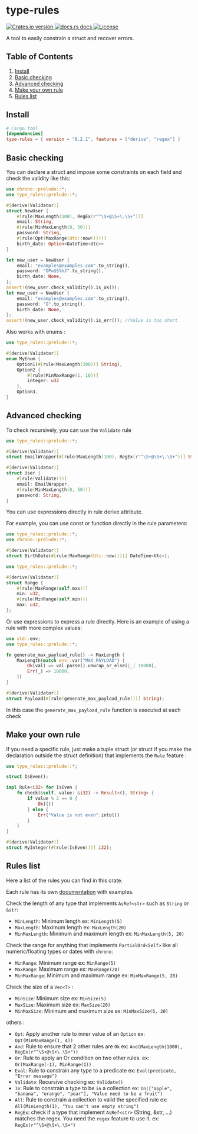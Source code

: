 # type-rules

<div>
  <a href="https://crates.io/crates/type_rules">
    <img src="https://img.shields.io/crates/v/type_rules.svg?style=flat-square"
    alt="Crates.io version" />
  </a>
  <a href="https://docs.rs/type_rules">
    <img src="https://img.shields.io/badge/docs-latest-blue.svg?style=flat-square"
      alt="docs.rs docs" />
  </a>
  <a href="https://crates.io/crates/type_rules">
    <img src="https://img.shields.io/crates/l/type_rules.svg?style=flat-square"
    alt="License" />
  </a>
</div>

A tool to easily constrain a struct and recover errors.

## Table of Contents

1. [Install](#install)
2. [Basic checking](#basic-checking)
3. [Advanced checking](#advanced-checking)
4. [Make your own rule](#make-your-own-rule)
5. [Rules list](#rules-list)

## Install

```toml
# Cargo.toml
[dependencies]
type-rules = { version = "0.2.1", features = ["derive", "regex"] }
```

## Basic checking

You can declare a struct and impose some constraints on each field
and check the validity like this:

```rust
use chrono::prelude::*;
use type_rules::prelude::*;

#[derive(Validator)]
struct NewUser {
    #[rule(MaxLength(100), RegEx(r"^\S+@\S+\.\S+"))]
    email: String,
    #[rule(MinMaxLength(8, 50))]
    password: String,
    #[rule(Opt(MaxRange(Utc::now())))]
    birth_date: Option<DateTime<Utc>>
}

let new_user = NewUser {
    email: "examples@examples.com".to_string(),
    password: "OPw$5%hJ".to_string(),
    birth_date: None,
};
assert!(new_user.check_validity().is_ok());
let new_user = NewUser {
    email: "examples@examples.com".to_string(),
    password: "O".to_string(),
    birth_date: None,
};
assert!(new_user.check_validity().is_err()); //Value is too short
```

Also works with enums :

```rust
use type_rules::prelude::*;

#[derive(Validator)]
enum MyEnum {
    Option1(#[rule(MaxLength(200))] String),
    Option2 {
        #[rule(MinMaxRange(1, 10))]
        integer: u32
    },
    Option3,
}
```

## Advanced checking

To check recursively, you can use the `Validate` rule

```rust
use type_rules::prelude::*;

#[derive(Validator)]
struct EmailWrapper(#[rule(MaxLength(100), RegEx(r"^\S+@\S+\.\S+"))] String);

#[derive(Validator)]
struct User {
    #[rule(Validate())]
    email: EmailWrapper,
    #[rule(MinMaxLength(8, 50))]
    password: String,
}
```

You can use expressions directly in rule derive attribute.

For example, you can use const or function directly in the rule parameters:

```rust
use type_rules::prelude::*;
use chrono::prelude::*;

#[derive(Validator)]
struct BirthDate(#[rule(MaxRange(Utc::now()))] DateTime<Utc>);
```

```rust
use type_rules::prelude::*;

#[derive(Validator)]
struct Range {
    #[rule(MaxRange(self.max))]
    min: u32,
    #[rule(MinRange(self.min))]
    max: u32,
};
```

Or use expressions to express a rule directly.
Here is an example of using a rule with more complex values:

```rust
use std::env;
use type_rules::prelude::*;

fn generate_max_payload_rule() -> MaxLength {
    MaxLength(match env::var("MAX_PAYLOAD") {
        Ok(val) => val.parse().unwrap_or_else(|_| 10000),
        Err(_) => 10000,
    })
}

#[derive(Validator)]
struct Payload(#[rule(generate_max_payload_rule())] String);
```

In this case the `generate_max_payload_rule` function is executed at each check

## Make your own rule

If you need a specific rule, just make a tuple struct (or struct if you make the declaration outside the struct
definition)
that implements the `Rule` feature :

```rust
use type_rules::prelude::*;

struct IsEven();

impl Rule<i32> for IsEven {
    fn check(&self, value: &i32) -> Result<(), String> {
        if value % 2 == 0 {
            Ok(())
        } else {
            Err("Value is not even".into())
        }
    }
}

#[derive(Validator)]
struct MyInteger(#[rule(IsEven())] i32);
```

## Rules list

Here a list of the rules you can find in this crate.

Each rule has its own [documentation](https://docs.rs/type-rules/latest/type_rules/rules/index.html)
with examples.

Check the length of any type that implements `AsRef<str>` such
as `String` or `&str`:

- `MinLength`: Minimum length ex: `MinLength(5)`
- `MaxLength`: Maximum length ex: `MaxLength(20)`
- `MinMaxLength`: Minimum and maximum length ex: `MinMaxLength(5, 20)`

Check the range for anything that implements `PartialOrd<Self>` like all numeric/floating types
or dates with `chrono`:

- `MinRange`: Minimum range ex: `MinRange(5)`
- `MaxRange`: Maximum range ex: `MaxRange(20)`
- `MinMaxRange`: Minimum and maximum range ex: `MinMaxRange(5, 20)`

Check the size of a `Vec<T>` :

- `MinSize`: Minimum size ex: `MinSize(5)`
- `MaxSize`: Maximum size ex: `MaxSize(20)`
- `MinMaxSize`: Minimum and maximum size ex: `MinMaxSize(5, 20)`

others :

- `Opt`: Apply another rule to inner value of an `Option` ex: `Opt(MinMaxRange(1, 4))`
- `And`: Rule to ensure that 2 other rules are `Ok` ex: `And(MaxLength(1000), RegEx(r"^\S+@\S+\.\S+"))`
- `Or`: Rule to apply an Or condition on two other rules. ex: `Or(MaxRange(-1), MinRange(1))`
- `Eval`: Rule to constrain any type to a predicate ex: `Eval(predicate, "Error message")`
- `Validate`: Recursive checking ex: `Validate()`
- `In`: Rule to constrain a type to be `in` a collection
  ex: `In(["apple", "banana", "orange", "pear"], "Value need to be a fruit")`
- `All`: Rule to constrain a collection to valid the specified rule
  ex: `All(MinLength(1), "You can't use empty string")`
- `RegEx`: check if a type that implement `AsRef<str>` (String, &str, ...) matches the regex.
  You need the `regex` feature to use it.
  ex: `RegEx(r"^\S+@\S+\.\S+")`
